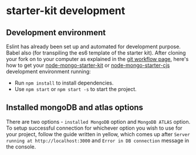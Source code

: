 # starter-kit development

## Development environment

Eslint has already been set up and automated for development purpose. Babel also \(for transpiling the es6 template of the starter kit\). After cloning your fork on to your computer as explained in the [git workflow page](https://github.com/code-collabo/docs/blob/main/contributor-guide/git-workflow.md), here's how to get your [node-mongo-starter-kit](https://github.com/code-collabo/node-mongo-starter-kit) or [node-mongo-starter-cjs](https://github.com/code-collabo/node-mongo-starter-cjs) development environment running:

* Run `npm install` to install dependencies.
* Use `npm start` or `npm start -s` to start the project.

## Installed mongoDB and atlas options

There are two options - `installed MongoDB` option and `MongoDB ATLAS` option. To setup successful connection for whichever option you wish to use for your project, follow the guide written in yellow, which comes up after `Server running at http://localhost:3000` and `Error in DB connection` message in the console.

